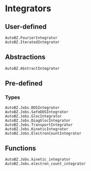 # Integrators

## User-defined

```@docs
AutoBZ.FourierIntegrator
AutoBZ.IteratedIntegrator
```

## Abstractions

```@docs
AutoBZ.AbstractIntegrator
```

## Pre-defined

### Types
```@docs
AutoBZ.Jobs.DOSIntegrator
AutoBZ.Jobs.SafeDOSIntegrator
AutoBZ.Jobs.GlocIntegrator
AutoBZ.Jobs.DiagGlocIntegrator
AutoBZ.Jobs.TransportIntegrator
AutoBZ.Jobs.KineticIntegrator
AutoBZ.Jobs.ElectronCountIntegrator
```

## Functions

```@docs
AutoBZ.Jobs.kinetic_integrator
AutoBZ.Jobs.electron_count_integrator
```